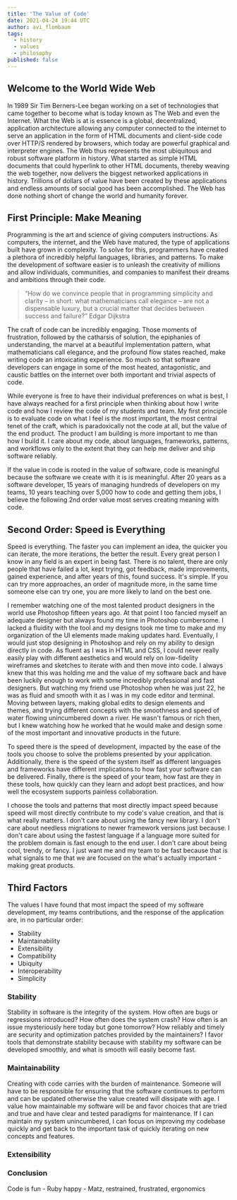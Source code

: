 ```yaml
---
title: 'The Value of Code'
date: 2021-04-24 19:44 UTC
author: avi_flombaum
tags:
  - history
  - values
  - philosophy
published: false
---
```


## Welcome to the World Wide Web

In 1989 Sir Tim Berners-Lee began working on a set of technologies that came together to become what is today known as The Web and even the Internet. What the Web is at is essence is a global, decentralized, application architecture allowing any computer connected to the internet to serve an application in the form of HTML documents and client-side code over HTTP/S rendered by browsers, which today are powerful graphical and interpreter engines. The Web thus represents the most ubiquitous and robust software platform in history. What started as simple HTML documents that could hyperlink to other HTML documents, thereby weaving the web together, now delivers the biggest networked applications in history. Trillions of dollars of value have been created by these applications and endless amounts of social good has been accomplished. The Web has done nothing short of change the world and humanity forever.
  
## First Principle: Make Meaning

Programming is the art and science of giving computers instructions. As computers, the internet, and the Web have matured, the type of applications built have grown in complexity. To solve for this, programmers have created a plethora of incredibly helpful languages, libraries, and patterns. To make the development of software easier is to unleash the creativity of millions and allow individuals, communities, and companies to manifest their dreams and ambitions through their code.

> “How do we convince people that in programming simplicity and clarity – in short: what mathematicians call elegance – are not a dispensable luxury, but a crucial matter that decides between success and failure?” Edgar Dijkstra
 
The craft of code can be incredibly engaging. Those moments of frustration, followed by the catharsis of solution, the epiphanies of understanding, the marvel at a beautiful implementation pattern, what mathematicians call elegance, and the profound flow states reached, make writing code an intoxicating experience. So much so that software developers can engage in some of the most heated, antagonistic, and caustic battles on the internet over both important and trivial aspects of code.

While everyone is free to have their individual preferences on what is best, I have always reached for a first principle when thinking about how I write code and how I review the code of my students and team. My first principle is to evaluate code on what I feel is the most important, the most central tenet of the craft, which is paradoxically not the code at all, but the value of the end product. The product I am building is more important to me than how I build it. I care about my code, about languages, frameworks, patterns, and workflows only to the extent that they can help me deliver and ship software reliably. 

If the value in code is rooted in the value of software, code is meaningful because the software we create with it is is meaningful. After 20 years as a software developer, 15 years of managing hundreds of developers on my teams, 10 years teaching over 5,000 how to code and getting them jobs, I believe the following 2nd order value most serves creating meaning with code. 

## Second Order: Speed is Everything

Speed is everything. The faster you can implement an idea, the quicker you can iterate, the more iterations, the better the result. Every great person I know in any field is an expert in being fast. There is no talent, there are only people that have failed a lot, kept trying, got feedback, made improvements, gained experience, and after years of this, found success. It's simple. If you can try more approaches, an order of magnitude more, in the same time someone else can try one, you are more likely to land on the best one.

I remember watching one of the most talented product designers in the world use Photoshop fifteen years ago. At that point I too fancied myself an adequate designer but always found my time in Photoshop cumbersome. I lacked a fluidity with the tool and my designs took me time to make and my organization of the UI elements made making updates hard. Eventually, I would just stop designing in Photoshop and rely on my ability to design directly in code. As fluent as I was in HTML and CSS, I could never really easily play with different aesthetics and would rely on low-fidelity wireframes and sketches to iterate with and then move into code. I always knew that this was holding me and the value of my software back and have been luckily enough to work with some incredibly professional and fast designers. But watching my friend use Photoshop when he was just 22, he was as fluid and smooth with it as I was in my code editor and terminal. Moving between layers, making global edits to design elements and themes, and trying different concepts with the smoothness and speed of water flowing unincumbered down a river. He wasn't famous or rich then, but I knew watching how he worked that he would make and design some of the most important and innovative products in the future.

To speed there is the speed of development, impacted by the ease of the tools you choose to solve the problems presented by your application. Additionally, there is the speed of the system itself as different languages and frameworks have different implications to how fast your software can be delivered. Finally, there is the speed of your team, how fast are they in these tools, how quickly can they learn and adopt best practices, and how well the ecosystem supports painless collaboration.

I choose the tools and patterns that most directly impact speed because speed will most directly contribute to my code's value creation, and that is what really matters. I don't care about using the fancy new library. I don't care about needless migrations to newer framework versions just because. I don't care about using the fastest language if a language more suited for the problem domain is fast enough to the end user. I don't care about being cool, trendy, or fancy. I just want me and my team to be fast because that is what signals to me that we are focused on the what's actually important - making great products.

## Third Factors

The values I have found that most impact the speed of my software development, my teams contributions, and the response of the application are, in no particular order:

- Stability
- Maintainability
- Extensibility
- Compatibility
- Ubiquity
- Interoperability
- Simplicity

### Stability

Stability in software is the integrity of the system. How often are bugs or regressions introduced? How often does the system crash? How often is an issue mysteriously here today but gone tomorrow? How reliably and timely are security and optimization patches provided by the maintainers? I favor tools that demonstrate stability because with stability my software can be developed smoothly, and what is smooth will easily become fast.

### Maintainability 

Creating with code carries with the burden of maintenance. Someone will have to be responsible for ensuring that the software continues to perform and can be updated otherwise the value created will dissipate with age. I value how maintainable my software will be and favor choices that are tried and true and have clear and tested paradigms for maintenance. If I can maintain my system unincumbered, I can focus on improving my codebase quickly and get back to the important task of quickly iterating on new concepts and features.

### Extensibility



### Conclusion

Code is fun - Ruby happy - Matz, restrained, frustrated, ergonomics 